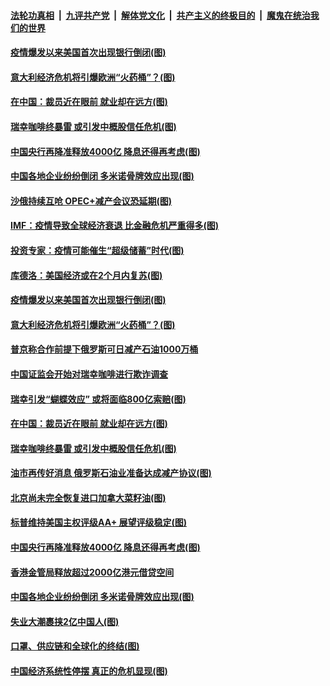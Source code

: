 ####  [法轮功真相](../../../../basic/blob/master/README.md?t=04050330) &nbsp;|&nbsp; [九评共产党](../../../../9ping.md/blob/master/README.md?t=04050330) &nbsp;|&nbsp; [解体党文化](../../../../jtdwh.md/blob/master/README.md?t=04050330)  &nbsp;|&nbsp; [共产主义的终极目的](../../../../gczydzjmd.md/blob/master/README.md?t=04050330) &nbsp;|&nbsp; [魔鬼在统治我们的世界](../../../../mgztzwmdsj.md/blob/master/README.md?t=04050330) 

#### [疫情爆发以来美国首次出现银行倒闭(图)](../pages/p5/928630.md?t=04050330) 

#### [意大利经济危机将引爆欧洲“火药桶”？(图)](../pages/p5/928616.md?t=04050330) 

#### [在中国：裁员近在眼前 就业却在远方(图)](../pages/p5/928523.md?t=04050330) 

#### [瑞幸咖啡终暴雷 或引发中概股信任危机(图)](../pages/p5/928549.md?t=04050330) 

#### [中国央行再降准释放4000亿 降息还得再考虑(图)](../pages/p5/928533.md?t=04050330) 

#### [中国各地企业纷纷倒闭 多米诺骨牌效应出现(图)](../pages/p5/928520.md?t=04050330) 

#### [沙俄持续互呛 OPEC+减产会议恐延期(图)](../pages/p5/928641.md?t=04050330) 

#### [IMF：疫情导致全球经济衰退 比金融危机严重得多(图)](../pages/p5/928638.md?t=04050330) 

#### [投资专家：疫情可能催生“超级储蓄”时代(图)](../pages/p5/928634.md?t=04050330) 

#### [库德洛：美国经济或在2个月内复苏(图)](../pages/p5/928632.md?t=04050330) 

#### [疫情爆发以来美国首次出现银行倒闭(图)](../pages/p5/928630.md?t=04050330) 

#### [意大利经济危机将引爆欧洲“火药桶”？(图)](../pages/p5/928616.md?t=04050330) 

#### [普京称合作前提下俄罗斯可日减产石油1000万桶](../pages/p5/928613.md?t=04050330) 

#### [中国证监会开始对瑞幸咖啡进行欺诈调查](../pages/p5/928611.md?t=04050330) 

#### [瑞幸引发“蝴蝶效应” 或将面临800亿索赔(图)](../pages/p5/928610.md?t=04050330) 

#### [在中国：裁员近在眼前 就业却在远方(图)](../pages/p5/928523.md?t=04050330) 

#### [瑞幸咖啡终暴雷 或引发中概股信任危机(图)](../pages/p5/928549.md?t=04050330) 

#### [油市再传好消息 俄罗斯石油业准备达成减产协议(图)](../pages/p5/928555.md?t=04050330) 

#### [北京尚未完全恢复进口加拿大菜籽油(图)](../pages/p5/928551.md?t=04050330) 

#### [标普维持美国主权评级AA+ 展望评级稳定(图)](../pages/p5/928547.md?t=04050330) 

#### [中国央行再降准释放4000亿 降息还得再考虑(图)](../pages/p5/928533.md?t=04050330) 

#### [香港金管局释放超过2000亿港元借贷空间](../pages/p5/928525.md?t=04050330) 

#### [中国各地企业纷纷倒闭 多米诺骨牌效应出现(图)](../pages/p5/928520.md?t=04050330) 

#### [失业大潮裹挟2亿中国人(图)](../pages/p5/928516.md?t=04050330) 

#### [口罩、供应链和全球化的终结(图)](../pages/p5/928442.md?t=04050330) 

#### [中国经济系统性停摆 真正的危机显现(图)](../pages/p5/928404.md?t=04050330) 

